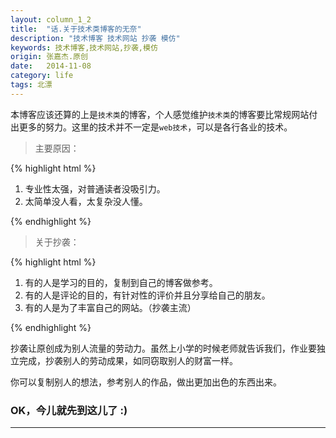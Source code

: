 ```yaml
---
layout: column_1_2
title:  "话.关于技术类博客的无奈"
description: "技术博客 技术网站 抄袭 模仿"
keywords: 技术博客,技术网站,抄袭,模仿
origin: 张嘉杰.原创
date:   2014-11-08
category: life
tags: 北漂
---
```

本博客应该还算的上是`技术类`的博客，个人感觉维护`技术类`的博客要比常规网站付出更多的努力。这里的技术并不一定是`web技术`，可以是各行各业的技术。  
<!--more-->


> 主要原因：

{% highlight html %}

1. 专业性太强，对普通读者没吸引力。
2. 太简单没人看，太复杂没人懂。

{% endhighlight %}

> 关于抄袭：

{% highlight html %}

1. 有的人是学习的目的，复制到自己的博客做参考。
2. 有的人是评论的目的，有针对性的评价并且分享给自己的朋友。
3. 有的人是为了丰富自己的网站。（抄袭主流）

{% endhighlight %}

抄袭让原创成为别人流量的劳动力。虽然上小学的时候老师就告诉我们，作业要独立完成，抄袭别人的劳动成果，如同窃取别人的财富一样。

你可以复制别人的想法，参考别人的作品，做出更加出色的东西出来。

### OK，今儿就先到这儿了 :)

---------------------------------------